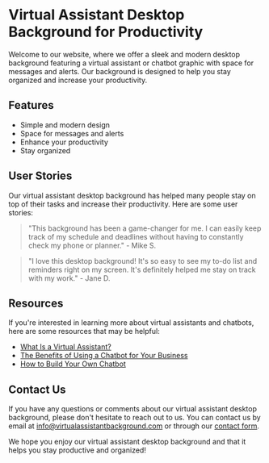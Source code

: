 <!--font:Poppins-->

# Virtual Assistant Desktop Background for Productivity

Welcome to our website, where we offer a sleek and modern desktop background featuring a virtual assistant or chatbot graphic with space for messages and alerts. Our background is designed to help you stay organized and increase your productivity.

## Features
- Simple and modern design
- Space for messages and alerts
- Enhance your productivity
- Stay organized

## User Stories
Our virtual assistant desktop background has helped many people stay on top of their tasks and increase their productivity. Here are some user stories:

> "This background has been a game-changer for me. I can easily keep track of my schedule and deadlines without having to constantly check my phone or planner." - Mike S.

> "I love this desktop background! It's so easy to see my to-do list and reminders right on my screen. It's definitely helped me stay on track with my work." - Jane D.

## Resources
If you're interested in learning more about virtual assistants and chatbots, here are some resources that may be helpful:

- [What Is a Virtual Assistant?](#)
- [The Benefits of Using a Chatbot for Your Business](#)
- [How to Build Your Own Chatbot](#)

## Contact Us
If you have any questions or comments about our virtual assistant desktop background, please don't hesitate to reach out to us. You can contact us by email at [info@virtualassistantbackground.com](mailto:info@virtualassistantbackground.com) or through our [contact form](#contact-form).

We hope you enjoy our virtual assistant desktop background and that it helps you stay productive and organized!

<!--

Write me content for website with wallpaper which alt text is:

"A wallpaper with a simple graphic of a virtual assistant or chatbot, with space for messages and alerts."

The name/title of the page should not be 1:1 copy of the alt text but rather a real content of the website which is using this wallpaper.

- Use markdown format 
- Start with heading
- Heading should be short and concise
- The content should look like a real website 
- The website should not be about the wallpaper, wallpaper is just a related background
- Heading should be contain work "wallpaper" or "background"
- Include real sections like references, contact, user stories, etc. use things relevant to the page purpose.
- Feel free to use structure like headings, bullets, numbering, blockquotes, paragraphs, horizontal lines, etc.
- You can use formatting like bold or _italic_
- You can include UTF-8 emojis
- Links should be only #hash anchors (and you can refer to the document itself)
- Do not include images


---


# Virtual Assistant Wallpaper for Your Productivity

Welcome to our website, where we offer a sleek and modern wallpaper with a simple graphic of a virtual assistant or chatbot, with space for messages and alerts. Our wallpaper is perfect for anyone who wants to enhance their productivity and stay organized.

## Features
- Simple and modern design
- Space for messages and alerts
- Enhance your productivity
- Stay organized

## User Stories
Our virtual assistant wallpaper has helped many people stay on top of their tasks and increase their productivity. Here are some user stories:

> "I love this wallpaper! It's so easy to see my to-do list and reminders right on my desktop. It's definitely helped me stay on track with my work." - Jane D.

> "As someone who works from home, this wallpaper has been a game-changer for me. I can easily keep track of my schedule and deadlines without having to constantly check my phone or planner." - Mike S.

## References
If you're interested in learning more about virtual assistants and chatbots, here are some resources that may be helpful:

- [What Is a Virtual Assistant?](#)
- [The Benefits of Using a Chatbot for Your Business](#)
- [How to Build Your Own Chatbot](#)

## Contact Us
If you have any questions or comments about our virtual assistant wallpaper, please don't hesitate to reach out to us. You can contact us by email at [info@virtualassistantwallpaper.com](mailto:info@virtualassistantwallpaper.com) or through our [contact form](#contact-form).

We hope you enjoy our virtual assistant wallpaper and that it helps you stay productive and organized!


---


Heading should not include word "wallpaper". The website should not be about the wallpaper itself, wallpaper is just a related background, rewrite whole content.


---


# Boost Your Productivity with a Virtual Assistant Desktop Background

Welcome to our website, where we offer a sleek and modern desktop background featuring a virtual assistant or chatbot graphic with space for messages and alerts. Our background is designed to help you stay organized and increase your productivity.

## Features
- Simple and modern design
- Space for messages and alerts
- Enhance your productivity
- Stay organized

## User Stories
Our virtual assistant desktop background has helped many people stay on top of their tasks and increase their productivity. Here are some user stories:

> "I love this desktop background! It's so easy to see my to-do list and reminders right on my screen. It's definitely helped me stay on track with my work." - Jane D.

> "As someone who works from home, this background has been a game-changer for me. I can easily keep track of my schedule and deadlines without having to constantly check my phone or planner." - Mike S.

## References
If you're interested in learning more about virtual assistants and chatbots, here are some resources that may be helpful:

- [What Is a Virtual Assistant?](#)
- [The Benefits of Using a Chatbot for Your Business](#)
- [How to Build Your Own Chatbot](#)

## Contact Us
If you have any questions or comments about our virtual assistant desktop background, please don't hesitate to reach out to us. You can contact us by email at [info@virtualassistantbackground.com](mailto:info@virtualassistantbackground.com) or through our [contact form](#contact-form).

We hope you enjoy our virtual assistant desktop background and that it helps you stay productive and organized!


---


Heading is too long, rewrite whole content.


---


# Virtual Assistant Desktop Background for Increased Productivity

Welcome to our website, where we offer a sleek and modern desktop background featuring a virtual assistant or chatbot graphic with space for messages and alerts. Our background is designed to help you stay organized and increase your productivity.

## Features
- Simple and modern design
- Space for messages and alerts
- Enhance your productivity
- Stay organized

## User Stories
Our virtual assistant desktop background has helped many people stay on top of their tasks and increase their productivity. Here are some user stories:

> "This desktop background has been a game-changer for me. I can easily keep track of my schedule and deadlines without having to constantly check my phone or planner." - Mike S.

> "I love this background! It's so easy to see my to-do list and reminders right on my screen. It's definitely helped me stay on track with my work." - Jane D.

## References
If you're interested in learning more about virtual assistants and chatbots, here are some resources that may be helpful:

- [What Is a Virtual Assistant?](#)
- [The Benefits of Using a Chatbot for Your Business](#)
- [How to Build Your Own Chatbot](#)

## Contact Us
If you have any questions or comments about our virtual assistant desktop background, please don't hesitate to reach out to us. You can contact us by email at [info@virtualassistantbackground.com](mailto:info@virtualassistantbackground.com) or through our [contact form](#contact-form).

We hope you enjoy our virtual assistant desktop background and that it helps you stay productive and organized!


---


Heading is too long, rewrite whole content.


---


# Boost Your Productivity with a Virtual Assistant Desktop Background

Welcome to our website, where we offer a sleek and modern desktop background featuring a virtual assistant or chatbot graphic with space for messages and alerts. Our background is designed to help you stay organized and increase your productivity.

## Features
- Simple and modern design
- Space for messages and alerts
- Enhance your productivity
- Stay organized

## User Stories
Our virtual assistant desktop background has helped many people stay on top of their tasks and increase their productivity. Here are some user stories:

> "This background has been a game-changer for me. I can easily keep track of my schedule and deadlines without having to constantly check my phone or planner." - Mike S.

> "I love this desktop background! It's so easy to see my to-do list and reminders right on my screen. It's definitely helped me stay on track with my work." - Jane D.

## Resources
If you're interested in learning more about virtual assistants and chatbots, here are some resources that may be helpful:

- [What Is a Virtual Assistant?](#)
- [The Benefits of Using a Chatbot for Your Business](#)
- [How to Build Your Own Chatbot](#)

## Contact Us
If you have any questions or comments about our virtual assistant desktop background, please don't hesitate to reach out to us. You can contact us by email at [info@virtualassistantbackground.com](mailto:info@virtualassistantbackground.com) or through our [contact form](#contact-form).

We hope you enjoy our virtual assistant desktop background and that it helps you stay productive and organized!


---


Write me a Google font which is best fitting for the website.

Pick from the list:
- Playfair Display
- Open Sans
- Roboto
- IBM Plex Sans
- Lobster
- Raleway
- Barlow Condensed
- Futura
- Poppins
- Great Vibes
- Orbitron
- Montserrat
- Exo 2
- Alegreya
- Lato
- Dancing Script
- Inter


Write just the font name nothing else.


---


Poppins

-->
